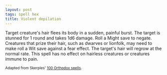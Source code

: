 ```yaml
---
layout: post
tags: spell hex
title: Violent depilation
---
```

Target creature's hair flees its body in a sudden, painful burst. The target is stunned for 1 round and takes 1d6 damage. Roll a Might save to negate. Creatures that prize their hair, such as dwarves or lionfolk, may need to make roll a Wit save against a fear effect. The target's hair will regrow at the normal rate. This spell has no effect on hairless creatures or creatures immune to pain.

<small>Adapted from Skerples' [100 Orthodox spells](https://coinsandscrolls.blogspot.com/2017/03/osr-100-orthodox-spells.html).</small>
